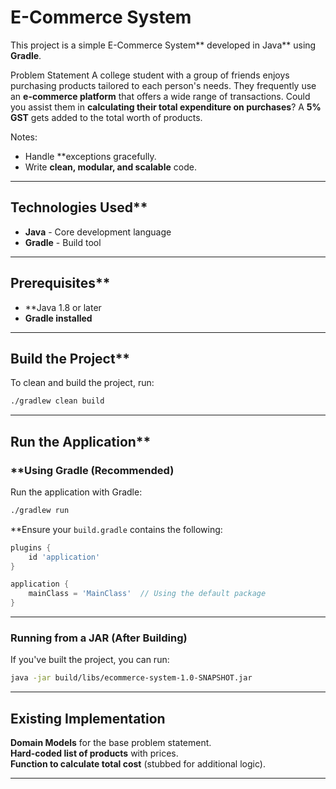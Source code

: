 # E-Commerce System  

This project is a simple E-Commerce System** developed in Java** using **Gradle**.  

Problem Statement
A college student with a group of friends enjoys purchasing products tailored to each person's needs. They frequently use an **e-commerce platform** that offers a wide range of transactions. Could you assist them in **calculating their total expenditure on purchases**? A **5% GST** gets added to the total worth of products.  

 Notes:
- Handle **exceptions gracefully.  
- Write **clean, modular, and scalable** code.  

---

##  Technologies Used**  
- **Java** - Core development language  
- **Gradle** - Build tool  

---

##  Prerequisites**  
- **Java 1.8 or later
- **Gradle installed**  

---

##  Build the Project**  
To clean and build the project, run:  
```sh
./gradlew clean build
```

---

##  Run the Application**  

### **Using Gradle (Recommended)
Run the application with Gradle:  
```sh
./gradlew run
```
 **Ensure your `build.gradle` contains the following:
```gradle
plugins {
    id 'application'
}

application {
    mainClass = 'MainClass'  // Using the default package
}
```

---

### Running from a JAR (After Building) 
If you've built the project, you can run:  
```sh
java -jar build/libs/ecommerce-system-1.0-SNAPSHOT.jar
```

---

## **Existing Implementation**  
**Domain Models** for the base problem statement.  
**Hard-coded list of products** with prices.  
 **Function to calculate total cost** (stubbed for additional logic).  

---

